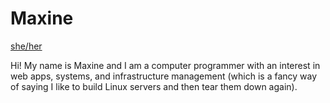 # Maxine

[she/her](https://pronouns.within.lgbt/she/her/her/hers/herself)

Hi! My name is Maxine and I am a computer programmer with an interest in web apps, systems, and infrastructure management (which is a fancy way of saying I like to build Linux servers and then tear them down again).
